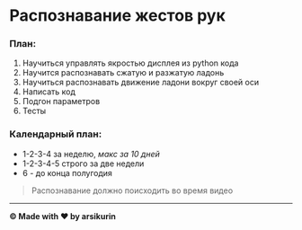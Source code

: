 # Распознавание жестов рук

### План:

1. Научиться управлять якростью дисплея из python кода
2. Научится распознавать сжатую и разжатую ладонь
3. Научиться распознавать движение ладони вокруг своей оси
4. Написать код
5. Подгон параметров
6. Тесты

### Календарный план:

- 1-2-3-4 за неделю, _макс за 10 дней_
- 1-2-3-4-5 строго за две недели
- 6 - до конца полугодия

> Распознавание должно поисходить во время видео
---
**© Made with ❤️ by arsikurin**